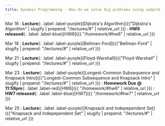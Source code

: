 ```yaml
---
title: Dynamic Programming - How do we solve big problems using subproblems? 
---
```


Mar 16
: **Lecture**{: .label .label-purple}[Dijkstra's Algorithm]({{"Dijkstra's Algorithm" | slugify | prepend: "/lectures/#" | relative_url }})
: **HW6 released**{: .label .label-blue}[HW6]({{ "/homework/#hw6" | relative_url }})

Mar 18
: **Lecture**{: .label .label-purple}[Bellman-Ford]({{"Bellman-Ford" | slugify | prepend: "/lectures/#" | relative_url }})


Mar 21
: **Lecture**{: .label .label-purple}[Floyd-Warshall]({{"Floyd-Warshall" | slugify | prepend: "/lectures/#" | relative_url }})

Mar 23
: **Lecture**{: .label .label-purple}[Longest-Common Subsequence and Knapsack Intro]({{"Longest-Common Subsequence and Knapsack Intro" | slugify | prepend: "/lectures/#" | relative_url }})
: **Homework Due @ 11:59pm**{: .label .label-red}[HW6]({{ "/homework/#hw6" | relative_url }})
: **HW7 released**{: .label .label-blue}[HW7]({{ "/homework/#hw7" | relative_url }})


Mar 25
: **Lecture**{: .label .label-purple}[Knapsack and Indepependent Set]({{"Knapsack and Indepependent Set" | 
slugify | prepend: "/lectures/#" | relative_url }})